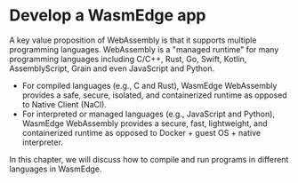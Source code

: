 # Develop a WasmEdge app

A key value proposition of WebAssembly is that it supports multiple 
programming languages. WebAssembly is a "managed runtime" for many 
programming languages including C/C++, Rust, Go, Swift, Kotlin, AssemblyScript, Grain
and even JavaScript and Python.

* For compiled languages (e.g., C and Rust), WasmEdge WebAssembly provides a safe, secure, isolated, and containerized runtime as opposed to Native Client (NaCl).
* For interpreted or managed languages (e.g., JavaScript and Python), WasmEdge WebAssembly provides a secure, fast, lightweight, and containerized runtime as opposed to Docker + guest OS + native interpreter.

In this chapter, we will discuss how to compile and run programs in different languages in WasmEdge.
